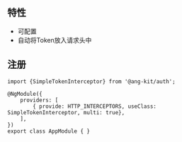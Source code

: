 ## 特性

- 可配置
- 自动将Token放入请求头中

## 注册
```angular
import {SimpleTokenInterceptor} from '@ang-kit/auth';

@NgModule({
    providers: [
        { provide: HTTP_INTERCEPTORS, useClass: SimpleTokenInterceptor, multi: true},
    ],
})
export class AppModule { }
```
